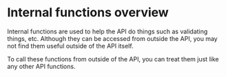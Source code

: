 # Internal functions overview
Internal functions are used to help the API do things such as validating things, etc. Although they can be accessed from outside the API, you may not find them useful outside of the API itself.

To call these functions from outside of the API, you can treat them just like any other API functions.
